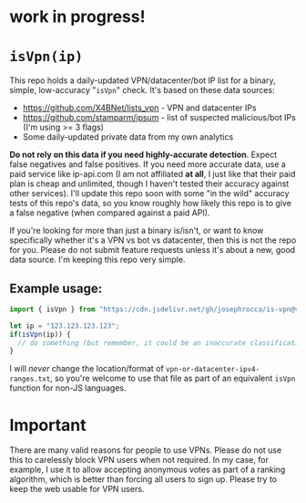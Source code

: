 # work in progress!

# `isVpn(ip)`
This repo holds a daily-updated VPN/datacenter/bot IP list for a binary, simple, low-accuracy "`isVpn`" check. It's based on these data sources:

* https://github.com/X4BNet/lists_vpn - VPN and datacenter IPs
* https://github.com/stamparm/ipsum - list of suspected malicious/bot IPs (I'm using >= 3 flags)
* Some daily-updated private data from my own analytics

**Do not rely on this data if you need highly-accurate detection**. Expect false negatives and false positives. If you need more accurate data, use a paid service like ip-api.com (I am not affiliated **at all**, I just like that their paid plan is cheap and unlimited, though I haven't tested their accuracy against other services). I'll update this repo soon with some "in the wild" accuracy tests of this repo's data, so you know roughly how likely this repo is to give a false negative (when compared against a paid API).

If you're looking for more than just a binary is/isn't, or want to know specifically whether it's a VPN vs bot vs datacenter, then this is not the repo for you. Please do not submit feature requests unless it's about a new, good data source. I'm keeping this repo very simple. 

## Example usage:
```js
import { isVpn } from "https://cdn.jsdelivr.net/gh/josephrocca/is-vpn@v0.0.1/mod.js";

let ip = "123.123.123.123";
if(isVpn(ip)) {
  // do something (but remember, it could be an inaccurate classification)
}
```
I will *never* change the location/format of `vpn-or-datacenter-ipv4-ranges.txt`, so you're welcome to use that file as part of an equivalent `isVpn` function for non-JS languages.

# Important
There are many valid reasons for people to use VPNs. Please do not use this to carelessly block VPN users when not required. In my case, for example, I use it to allow accepting anonymous votes as part of a ranking algorithm, which is better than forcing all users to sign up. Please try to keep the web usable for VPN users.


